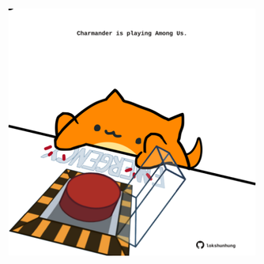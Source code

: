 <!-- built at 15/02/2021, 09:01:31 UTC -->
<p align="center">
  <img width="500" height="500" src="./ReadmeImage.svg">
</p>
